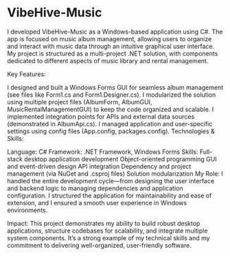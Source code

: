 # VibeHive-Music

I developed VibeHive-Music as a Windows-based application using C#. The app is focused on music album management, allowing users to organize and interact with music data through an intuitive graphical user interface. My project is structured as a multi-project .NET solution, with components dedicated to different aspects of music library and rental management.

Key Features:

I designed and built a Windows Forms GUI for seamless album management (see files like Form1.cs and Form1.Designer.cs).
I modularized the solution using multiple project files (AlbumForm, AlbumGUI, MusicRentalManagementGUI) to keep the code organized and scalable.
I implemented integration points for APIs and external data sources (demonstrated in AlbumApi.cs).
I managed application and user-specific settings using config files (App.config, packages.config).
Technologies & Skills:

Language: C#
Framework: .NET Framework, Windows Forms
Skills:
Full-stack desktop application development
Object-oriented programming
GUI and event-driven design
API integration
Dependency and project management (via NuGet and .csproj files)
Solution modularization
My Role: I handled the entire development cycle—from designing the user interface and backend logic to managing dependencies and application configuration. I structured the application for maintainability and ease of extension, and I ensured a smooth user experience in Windows environments.

Impact: This project demonstrates my ability to build robust desktop applications, structure codebases for scalability, and integrate multiple system components. It’s a strong example of my technical skills and my commitment to delivering well-organized, user-friendly software.

